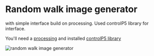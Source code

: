 # Random walk image generator 
with simple interface build on processing.
Used controlP5 library for interface.


You'll need a [processing](http://www.processing.org) and installed [controlP5 library](http://www.sojamo.de/libraries/controlP5/)

![random walk image generator](http://24.media.tumblr.com/cb6ca22ad4323d52eb158cb4a7653e72/tumblr_mh8et7pXu81rkvc7go1_500.gif)
